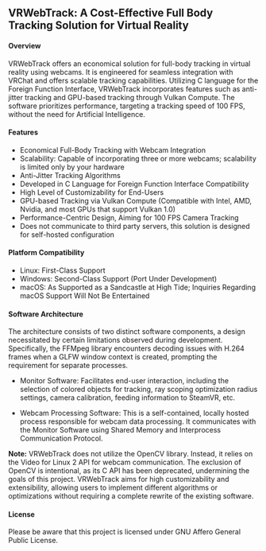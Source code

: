 ## VRWebTrack: A Cost-Effective Full Body Tracking Solution for Virtual Reality
#### Overview

VRWebTrack offers an economical solution for full-body tracking in virtual reality using webcams. It is engineered for seamless integration with VRChat and offers scalable tracking capabilities. Utilizing C language for the Foreign Function Interface, VRWebTrack incorporates features such as anti-jitter tracking and GPU-based tracking through Vulkan Compute. The software prioritizes performance, targeting a tracking speed of 100 FPS, without the need for Artificial Intelligence.

#### Features

- Economical Full-Body Tracking with Webcam Integration
- Scalability: Capable of incorporating three or more webcams; scalability is limited only by your hardware
- Anti-Jitter Tracking Algorithms
- Developed in C Language for Foreign Function Interface Compatibility
- High Level of Customizability for End-Users
- GPU-based Tracking via Vulkan Compute (Compatible with Intel, AMD, Nvidia, and most GPUs that support Vulkan 1.0)
- Performance-Centric Design, Aiming for 100 FPS Camera Tracking
- Does not communicate to third party servers, this solution is designed for self-hosted configuration
#### Platform Compatibility

- Linux: First-Class Support
- Windows: Second-Class Support (Port Under Development)
- macOS: As Supported as a Sandcastle at High Tide; Inquiries Regarding macOS Support Will Not Be Entertained

#### Software Architecture

The architecture consists of two distinct software components, a design necessitated by certain limitations observed during development. Specifically, the FFMpeg library encounters decoding issues with H.264 frames when a GLFW window context is created, prompting the requirement for separate processes.

- Monitor Software: Facilitates end-user interaction, including the selection of colored objects for tracking, ray scoping optimization radius settings, camera calibration, feeding information to SteamVR, etc.

- Webcam Processing Software: This is a self-contained, locally hosted process responsible for webcam data processing. It communicates with the Monitor Software using Shared Memory and Interprocess Communication Protocol.

**Note:** VRWebTrack does not utilize the OpenCV library. Instead, it relies on the Video for Linux 2 API for webcam communication. The exclusion of OpenCV is intentional, as its C API has been deprecated, undermining the goals of this project. VRWebTrack aims for high customizability and extensibility, allowing users to implement different algorithms or optimizations without requiring a complete rewrite of the existing software.

#### License

Please be aware that this project is licensed under GNU Affero General Public License.